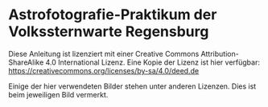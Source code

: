 # Astrofotografie-Praktikum der Volkssternwarte Regensburg
Diese Anleitung ist lizenziert mit einer Creative Commons Attribution-ShareAlike 4.0 International Lizenz. Eine Kopie der Lizenz ist hier verfügbar: https://creativecommons.org/licenses/by-sa/4.0/deed.de

Einige der hier verwendeten Bilder stehen unter anderen Lizenzen. Dies ist beim jeweiligen Bild vermerkt.
